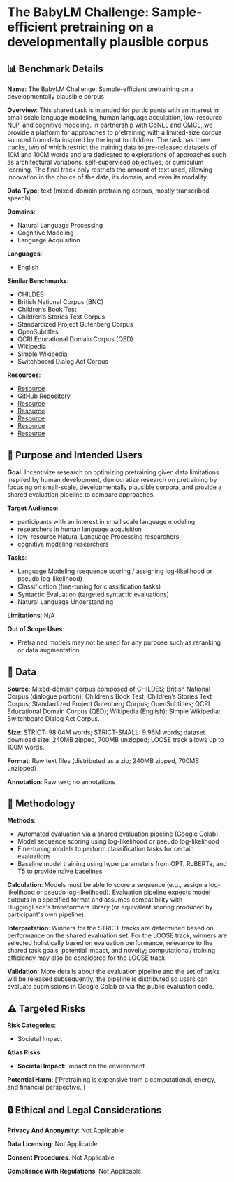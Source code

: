 # The BabyLM Challenge: Sample-efficient pretraining on a developmentally plausible corpus

## 📊 Benchmark Details

**Name**: The BabyLM Challenge: Sample-efficient pretraining on a developmentally plausible corpus

**Overview**: This shared task is intended for participants with an interest in small scale language modeling, human language acquisition, low-resource NLP, and cognitive modeling. In partnership with CoNLL and CMCL, we provide a platform for approaches to pretraining with a limited-size corpus sourced from data inspired by the input to children. The task has three tracks, two of which restrict the training data to pre-released datasets of 10M and 100M words and are dedicated to explorations of approaches such as architectural variations, self-supervised objectives, or curriculum learning. The final track only restricts the amount of text used, allowing innovation in the choice of the data, its domain, and even its modality.

**Data Type**: text (mixed-domain pretraining corpus, mostly transcribed speech)

**Domains**:
- Natural Language Processing
- Cognitive Modeling
- Language Acquisition

**Languages**:
- English

**Similar Benchmarks**:
- CHILDES
- British National Corpus (BNC)
- Children’s Book Test
- Children’s Stories Text Corpus
- Standardized Project Gutenberg Corpus
- OpenSubtitles
- QCRI Educational Domain Corpus (QED)
- Wikipedia
- Simple Wikipedia
- Switchboard Dialog Act Corpus

**Resources**:
- [Resource](https://babylm.github.io/)
- [GitHub Repository](https://github.com/babylm/babylm.github.io/raw/main/babylm_data.zip)
- [Resource](https://arxiv.org/abs/2301.11796)
- [Resource](http://www.natcorp.ox.ac.uk)
- [Resource](https://www.kaggle.com/datasets/edenbd/children-stories-text-corpus)
- [Resource](https://dumps.wikimedia.org/enwiki/20221220/)
- [Resource](https://dumps.wikimedia.org/simplewiki/20221201/)

## 🎯 Purpose and Intended Users

**Goal**: Incentivize research on optimizing pretraining given data limitations inspired by human development, democratize research on pretraining by focusing on small-scale, developmentally plausible corpora, and provide a shared evaluation pipeline to compare approaches.

**Target Audience**:
- participants with an interest in small scale language modeling
- researchers in human language acquisition
- low-resource Natural Language Processing researchers
- cognitive modeling researchers

**Tasks**:
- Language Modeling (sequence scoring / assigning log-likelihood or pseudo log-likelihood)
- Classification (fine-tuning for classiﬁcation tasks)
- Syntactic Evaluation (targeted syntactic evaluations)
- Natural Language Understanding

**Limitations**: N/A

**Out of Scope Uses**:
- Pretrained models may not be used for any purpose such as reranking or data augmentation.

## 💾 Data

**Source**: Mixed-domain corpus composed of CHILDES; British National Corpus (dialogue portion); Children’s Book Test; Children’s Stories Text Corpus; Standardized Project Gutenberg Corpus; OpenSubtitles; QCRI Educational Domain Corpus (QED); Wikipedia (English); Simple Wikipedia; Switchboard Dialog Act Corpus.

**Size**: STRICT: 98.04M words; STRICT-SMALL: 9.96M words; dataset download size: 240MB zipped, 700MB unzipped; LOOSE track allows up to 100M words.

**Format**: Raw text files (distributed as a zip; 240MB zipped, 700MB unzipped)

**Annotation**: Raw text; no annotations

## 🔬 Methodology

**Methods**:
- Automated evaluation via a shared evaluation pipeline (Google Colab)
- Model sequence scoring using log-likelihood or pseudo log-likelihood
- Fine-tuning models to perform classification tasks for certain evaluations
- Baseline model training using hyperparameters from OPT, RoBERTa, and T5 to provide naïve baselines

**Calculation**: Models must be able to score a sequence (e.g., assign a log-likelihood or pseudo log-likelihood). Evaluation pipeline expects model outputs in a specified format and assumes compatibility with HuggingFace's transformers library (or equivalent scoring produced by participant's own pipeline).

**Interpretation**: Winners for the STRICT tracks are determined based on performance on the shared evaluation set. For the LOOSE track, winners are selected holistically based on evaluation performance, relevance to the shared task goals, potential impact, and novelty; computational/ training efficiency may also be considered for the LOOSE track.

**Validation**: More details about the evaluation pipeline and the set of tasks will be released subsequently; the pipeline is distributed so users can evaluate submissions in Google Colab or via the public evaluation code.

## ⚠️ Targeted Risks

**Risk Categories**:
- Societal Impact

**Atlas Risks**:
- **Societal Impact**: Impact on the environment

**Potential Harm**: ['Pretraining is expensive from a computational, energy, and financial perspective.']

## 🔒 Ethical and Legal Considerations

**Privacy And Anonymity**: Not Applicable

**Data Licensing**: Not Applicable

**Consent Procedures**: Not Applicable

**Compliance With Regulations**: Not Applicable
